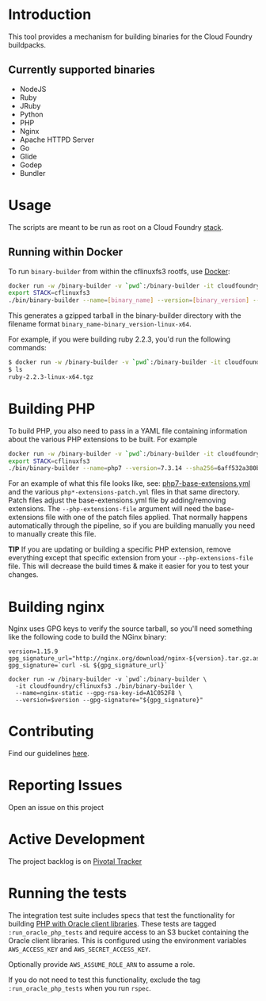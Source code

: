 # Introduction

This tool provides a mechanism for building binaries for the Cloud Foundry buildpacks.

## Currently supported binaries

* NodeJS
* Ruby
* JRuby
* Python
* PHP
* Nginx
* Apache HTTPD Server
* Go
* Glide
* Godep
* Bundler

# Usage

The scripts are meant to be run as root on a Cloud Foundry [stack](https://docs.cloudfoundry.org/concepts/stacks.html).

## Running within Docker

To run `binary-builder` from within the cflinuxfs3 rootfs, use [Docker](https://docker.io):

```bash
docker run -w /binary-builder -v `pwd`:/binary-builder -it cloudfoundry/cflinuxfs3 bash
export STACK=cflinuxfs3
./bin/binary-builder --name=[binary_name] --version=[binary_version] --(md5|sha256)=[checksum_value]
```

This generates a gzipped tarball in the binary-builder directory with the filename format `binary_name-binary_version-linux-x64`.

For example, if you were building ruby 2.2.3, you'd run the following commands:

```bash
$ docker run -w /binary-builder -v `pwd`:/binary-builder -it cloudfoundry/cflinuxfs3:ruby-2.2.4 ./bin/binary-builder --name=ruby --version=2.2.3 --md5=150a5efc5f5d8a8011f30aa2594a7654
$ ls
ruby-2.2.3-linux-x64.tgz
```

# Building PHP

To build PHP, you also need to pass in a YAML file containing information about the various PHP extensions to be built. For example

```bash
docker run -w /binary-builder -v `pwd`:/binary-builder -it cloudfoundry/cflinuxfs3 bash
export STACK=cflinuxfs3
./bin/binary-builder --name=php7 --version=7.3.14 --sha256=6aff532a380b0f30c9e295b67dc91d023fee3b0ae14b4771468bf5dda4cbf108 --php-extensions-file=./php7-extensions.yml
```

For an example of what this file looks like, see: [php7-base-extensions.yml](https://github.com/cloudfoundry/buildpacks-ci/tree/master/tasks/build-binary-new) and the various `php*-extensions-patch.yml` files in that same directory. Patch files adjust the base-extensions.yml file by adding/removing extensions. The `--php-extensions-file` argument will need the base-extensions file with one of the patch files applied. That normally happens automatically through the pipeline, so if you are building manually you need to manually create this file.

**TIP** If you are updating or building a specific PHP extension, remove everything except that specific extension from your `--php-extensions-file` file. This will decrease the build times & make it easier for you to test your changes.

# Building nginx

Nginx uses GPG keys to verify the source tarball, so you'll need something like the following code to build the NGinx binary:

```
version=1.15.9
gpg_signature_url="http://nginx.org/download/nginx-${version}.tar.gz.asc"
gpg_signature=`curl -sL ${gpg_signature_url}`

docker run -w /binary-builder -v `pwd`:/binary-builder \
  -it cloudfoundry/cflinuxfs3 ./bin/binary-builder \
  --name=nginx-static --gpg-rsa-key-id=A1C052F8 \
  --version=$version --gpg-signature="${gpg_signature}"
```

# Contributing

Find our guidelines [here](./CONTRIBUTING.md).

# Reporting Issues

Open an issue on this project

# Active Development

The project backlog is on [Pivotal Tracker](https://www.pivotaltracker.com/projects/1042066)

# Running the tests

The integration test suite includes specs that test the functionality for building [PHP with Oracle client libraries](./PHP-Oracle.md). These tests are tagged `:run_oracle_php_tests` and require access to an S3 bucket containing the Oracle client libraries. This is configured using the environment variables `AWS_ACCESS_KEY` and `AWS_SECRET_ACCESS_KEY`.

Optionally provide `AWS_ASSUME_ROLE_ARN` to assume a role.

If you do not need to test this functionality, exclude the tag `:run_oracle_php_tests` when you run `rspec`.
